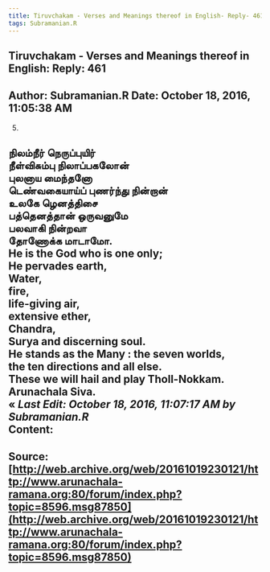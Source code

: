 ```yaml
--- 
title: Tiruvchakam - Verses and Meanings thereof in English- Reply- 461   
tags: Subramanian.R  
---  
```

##  Tiruvchakam - Verses and Meanings thereof in English: Reply: 461  
Author: Subramanian.R       Date: October 18, 2016, 11:05:38 AM  
---  
5.   
நிலம்நீர் நெருப்புயிர்   
 நீள்விசும்பு நிலாப்பகலோன்   
புலனாய மைந்தனோ   
 டெண்வகையாய்ப் புணர்ந்து நின்றான்   
உலகே ழெனத்திசை   
 பத்தெனத்தான் ஒருவனுமே   
பலவாகி நின்றவா   
 தோணோக்க மாடாமோ.   
He is the God who is one only;   
He pervades earth,   
Water,   
fire,   
life-giving air,   
extensive ether,   
Chandra,   
Surya and discerning soul.   
He stands as the Many : the seven worlds,   
the ten directions and all else.   
These we will hail and play Tholl-Nokkam.   
Arunachala Siva.  
« _Last Edit: October 18, 2016, 11:07:17 AM by Subramanian.R_  
Content:
 ---  
Source:[http://web.archive.org/web/20161019230121/http://www.arunachala-ramana.org:80/forum/index.php?topic=8596.msg87850](http://web.archive.org/web/20161019230121/http://www.arunachala-ramana.org:80/forum/index.php?topic=8596.msg87850)   
---  


